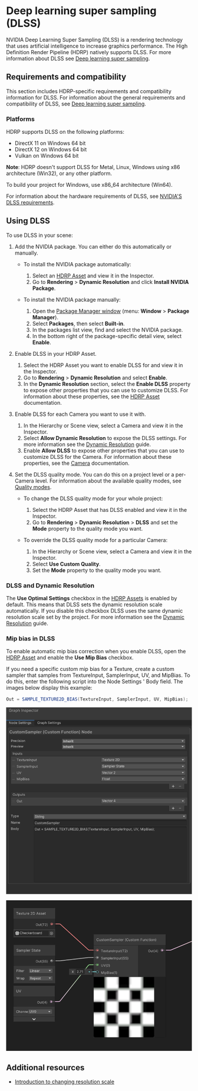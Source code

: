 # Deep learning super sampling (DLSS)

NVIDIA Deep Learning Super Sampling (DLSS) is a rendering technology that uses artificial intelligence to increase graphics performance. The High Definition Render Pipeline (HDRP) natively supports DLSS. For more information about DLSS see [Deep learning super sampling](https://docs.unity3d.com/Manual/deep-learning-super-sampling.html).

## Requirements and compatibility

This section includes HDRP-specific requirements and compatibility information for DLSS. For information about the general requirements and compatibility of DLSS, see [Deep learning super sampling](https://docs.unity3d.com/Manual/deep-learning-super-sampling.html).

### Platforms

HDRP supports DLSS on the following platforms:

* DirectX 11 on Windows 64 bit
* DirectX 12 on Windows 64 bit
* Vulkan on Windows 64 bit

**Note**: HDRP doesn't support DLSS for Metal, Linux, Windows using x86 architecture (Win32), or any other platform.

To build your project for Windows, use x86_64 architecture (Win64).

For information about the hardware requirements of DLSS, see [NVIDIA'S DLSS requirements](https://developer.nvidia.com/nvidia-dlss-access-program).

## Using DLSS

To use DLSS in your scene:

1. Add the NVIDIA package. You can either do this automatically or manually.

    * To install the NVIDIA package automatically:

        1. Select an [HDRP Asset](HDRP-Asset.md) and view it in the Inspector.
        2. Go to **Rendering** > **Dynamic Resolution** and click **Install NVIDIA Package**.

    * To install the NVIDIA package manually:

        1. Open the [Package Manager window](https://docs.unity3d.com/Manual/upm-ui.html) (menu: **Window** > **Package Manager**).
        2. Select **Packages**, then select **Built-in**.
        3. In the packages list view, find and select the NVIDIA package.
        4. In the bottom right of the package-specific detail view, select **Enable**.

2. Enable DLSS in your HDRP Asset.

    1. Select the HDRP Asset you want to enable DLSS for and view it in the Inspector.
    2. Go to **Rendering** > **Dynamic Resolution** and select **Enable**.
    3. In the **Dynamic Resolution** section, select the **Enable DLSS** property to expose other properties that you can use to customize DLSS. For information about these properties, see the [HDRP Asset](HDRP-Asset.md) documentation.

3. Enable DLSS for each Camera you want to use it with.

    1. In the Hierarchy or Scene view, select a Camera and view it in the Inspector.
    2. Select **Allow Dynamic Resolution** to expose the DLSS settings. For more information see the [Dynamic Resolution](Dynamic-Resolution.md) guide.
    3. Enable **Allow DLSS** to expose other properties that you can use to customize DLSS for the Camera. For information about these properties, see the [Camera](hdrp-camera-component-reference.md) documentation.

4. Set the DLSS quality mode. You can do this on a project level or a per-Camera level. For information about the available quality modes, see [Quality modes](https://docs.unity3d.com/Manual/deep-learning-super-sampling.html).

    * To change the DLSS quality mode for your whole project:

        1. Select the HDRP Asset that has DLSS enabled and view it in the Inspector.
        2. Go to **Rendering** > **Dynamic Resolution** > **DLSS** and set the **Mode** property to the quality mode you want.

    * To override the DLSS quality mode for a particular Camera:

        1. In the Hierarchy or Scene view, select a Camera and view it in the Inspector.
        2. Select **Use Custom Quality**.
        3. Set the **Mode** property to the quality mode you want.

### DLSS and Dynamic Resolution

The **Use Optimal Settings** checkbox in the [HDRP Assets](HDRP-Asset.md) is enabled by default. This means that DLSS sets the dynamic resolution scale automatically.
If you disable this checkbox DLSS uses the same dynamic resolution scale set by the project. For more information see the [Dynamic Resolution](Dynamic-Resolution.md) guide.

### Mip bias in DLSS

To enable automatic mip bias correction when you enable DLSS, open the [HDRP Asset](HDRP-Asset.md) and enable the **Use Mip Bias** checkbox.

If you need a specific custom mip bias for a Texture, create a custom sampler that samples from TextureInput, SamplerInput, UV, and MipBias. To do this, enter the following script into the Node Settings ' Body field. The images below display this example:

```glsl
Out = SAMPLE_TEXTURE2D_BIAS(TextureInput, SamplerInput, UV, MipBias);
```

![Example: The above script in the Node Settings Body field.](Images/CustomMipSupportNode.png)

![Example: Custom Mip support node in a shader graph.](Images/CustomMipSupportNodeExample.png)

## Additional resources

- [Introduction to changing resolution scale](https://docs.unity3d.com/6000.0/Documentation/Manual/resolution-scale-introduction.html)

